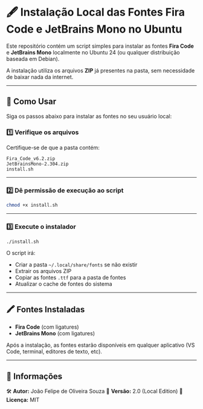 # 🖋️ Instalação Local das Fontes Fira Code e JetBrains Mono no Ubuntu

Este repositório contém um script simples para instalar as fontes **Fira Code** e **JetBrains Mono** localmente no Ubuntu 24 (ou qualquer distribuição baseada em Debian).

A instalação utiliza os arquivos **ZIP** já presentes na pasta, sem necessidade de baixar nada da internet.

---

## 🚀 Como Usar

Siga os passos abaixo para instalar as fontes no seu usuário local:

### 1️⃣ Verifique os arquivos

Certifique-se de que a pasta contém:

```
Fira_Code_v6.2.zip
JetBrainsMono-2.304.zip
install.sh
```

---

### 2️⃣ Dê permissão de execução ao script

```bash
chmod +x install.sh
```

---

### 3️⃣ Execute o instalador

```bash
./install.sh
```

O script irá:

* Criar a pasta `~/.local/share/fonts` se não existir
* Extrair os arquivos ZIP
* Copiar as fontes `.ttf` para a pasta de fontes
* Atualizar o cache de fontes do sistema

---

## 🖍️ Fontes Instaladas

* **Fira Code** (com ligatures)
* **JetBrains Mono** (com ligatures)

Após a instalação, as fontes estarão disponíveis em qualquer aplicativo (VS Code, terminal, editores de texto, etc).

---

## 💬 Informações

🛠️ **Autor:** João Felipe de Oliveira Souza
📅 **Versão:** 2.0 (Local Edition)
📄 **Licença:** MIT
